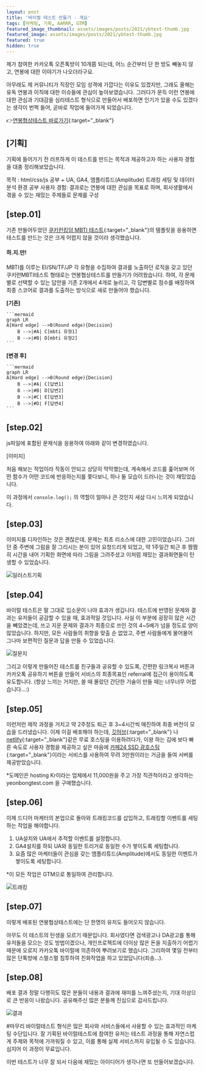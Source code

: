 ```yaml
---
layout: post
title: '바이럴 테스트 만들기 - 개요'
tags: [마케팅, 기획, AARRR, GTM]
featured_image_thumbnail: assets/images/posts/2021/ybtest-thumb.jpg
featured_image: assets/images/posts/2021/ybtest-thumb.jpg
featured: true
hidden: true
---
```

제가 참여한 카카오톡 오픈톡방이 10개쯤 되는데, 어느 순간부터 단 한 방도 빼놓지 않고, 연봉에 대한 이야기가 나오더라구요.

아무래도 제 커뮤니티가 직장인 모임 성격에 가깝다는 이유도 있겠지만, 그래도 올해는 유독 연봉과 이직에 대한 이슈들에 관심이 높아보였습니다.
그러다가 문득 이런 연봉에 대한 관심과 기대감을 심리테스트 형식으로 만들어서 배포하면 인기가 있을 수도 있겠다는 생각이 번쩍 들어, 곧바로 작업에 들어가게 되었습니다.

👉[연봉협상테스트 바로가기](https://yeonbongtest.com){:target="_blank"}

## [기획]

기획에 들어가기 전 러프하게 이 테스트를 만드는 목적과 제공하고자 하는 사용자 경험을 대충 정리해보았습니다.

목적 : html/css/js 공부 + UA, GA4, 앰플리튜드(Amplitude) 트래킹 세팅 및 데이터분석 환경 공부
사용자 경험: 결과로는 연봉에 대한 관심을 목표로 하며, 회사생활에서 겪을 수 있는 재밌는 주제들로 문제를 구성

## [step.01]

기존 만들어두었던 [쿠키런킹덤 MBTI 테스트](http://cookierun-mbti.site){:target="_blank"}의 템플릿을 응용하면 테스트를 만드는 것은 크게 어렵지 않을 것이라 생각했습니다.

#### 하.지.만!

MBTI를 이루는 EI/SN/TF/JP 각 유형을 수집하여 결과를 노출하던 로직을 갖고 있던 쿠키런MBTI테스트 형태로는 연봉협상테스트를 만들기가 어려웠습니다.
하여, 각 문제별로 선택할 수 있는 답안을 기존 2개에서 4개로 늘리고, 각 답변별로 점수를 배정하여 최종 스코어로 결과를 도출하는 방식으로 새로 만들어야 했습니다.

**[기존]**
```
```mermaid
graph LR
A[Hard edge] -->B(Round edge){Decision}
    B -->|#A| C[mbti 유형1]
    B -->|#B| D[mbti 유형2]
​```
```
**[변경 후]**
```
```mermaid
graph LR
A[Hard edge] -->B(Round edge){Decision}
    B -->|#A| C[답변1]
    B -->|#B| D[답변2]
    B -->|#C| E[답변3]
    B -->|#D| F[답변4]
​```
```


## [step.02]

js파일에 포함된 문제식을 응용하여 아래와 같이 변경하였습니다.

[이미지]

처음 해보는 작업이라 작동이 안되고 상당히 막막했는데, 계속해서 코드를 훑어보며 어떤 함수가 어떤 코드에 반응하는지를 쫓다보니, 하나 둘 모습이 드러나는 것이 재밌었습니다.

이 과정에서 `console.log();` 의 역할이 얼마나 큰 것인지 새삼 다시 느끼게 되었습니다.

## [step.03]

이미지를 디자인하는 것은 괜찮은데, 문제는 최초 리소스에 대한 고민이었습니다. 그러던 중 주변에 그림을 잘 그리시는 분이 있어 요청드리게 되었고, 약 1주일간 퇴근 후 짬짬히 시간을 내어 기획한 화면에 따라 그림을 그려주셨고 이처럼 재밌는 결과화면들이 탄생할 수 있었습니다.


![일러스트기획](assets/images/posts/2021/ybtest-illust.jpg "원숭작가")

## [step.04]

바이럴 테스트은 말 그대로 입소문이 나야 효과가 생깁니다. 테스트에 반영된 문제와 결과는 유저들이 공감할 수 있을 때, 효과적일 것입니다. 사실 이 부분에 굉장히 많은 시간을 빼았겼는데, 쓰고 지운 문제와 결과가 최종으로 쓰인 것의 4~5배가 넘을 정도로 양이 많았습니다. 하지만, 모든 사람들의 취향을 맞출 순 없었고, 주변 사람들에게 물어물어 그나마 보편적인 질문과 답을 만들 수 있었습니다.

![질문지](assets/images/posts/2021/ybtest-question.png "질문지")

그리고 이렇게 만들어진 테스트를 친구들과 공유할 수 있도록, 간편한 링크복사 버튼과 카카오톡 공유하기 버튼을 만들어 서비스의 최종목표인 referral에 접근이 용이하도록 유도합니다.
(항상 느끼는 거지만, 쓸 때 몰랐던 간단한 기술이 만들 때는 너무너무 어렵습니다...:)

## [step.05]

이런저런 제작 과정을 거치고 약 2주정도 퇴근 후 3~4시간씩 매진하여 최종 버전이 모습을 드러냈습니다. 이제 이걸 배포해야 하는데, [깃허브](https://github.com/){:target="_blank"} 나 [netlify](https://www.netlify.com/){:target="_blank"}같은 무료 호스팅을 이용하려다가, 이왕 하는 김에 보다 빠른 속도로 사용자 경험을 제공하고 싶은 마음에 [카페24 SSD 광호스팅](https://hosting.cafe24.com/){:target="_blank"}이라는 서비스를 사용하여 무려 3만원이라는 거금을 들여 서버를 제공받았습니다.

*도메인은 hosting Kr이라는 업체에서 11,000원을 주고 가장 직관적이라고 생각하는 yeonbongtest.com 을 구매했습니다.

## [step.06]

이제 드디어 마케터의 본업으로 돌아와 트래킹코드를 삽입하고, 트래킹할 이벤트를 세팅하는 작업을 해야합니다.

1. UA설치와 UA에서 추적할 이벤트를 설정합니다.
2. GA4설치를 하되 UA와 동일한 트리거로 동일한 수가 쌓이도록 세팅합니다.
3. 요즘 많은 마케터들이 관심을 갖는 앰플리튜드(Amplitude)에서도 동일한 이벤트가 쌓이도록 세팅합니다.

*이 모든 작업은 GTM으로 통일하여 관리합니다.

![트래킹](assets/images/posts/2021/ybtest-tracking.png "트래킹")

## [step.07]

이렇게 배포된 연봉협상테스트에는 단 한명의 유저도 들어오지 않습니다.

아무도 이 테스트의 탄생을 모르기 때문입니다. 회사였다면 검색광고나 DA광고를 통해 유저들을 모으는 것도 방법이겠으나, 개인프로젝트에 더이상 많은 돈을 지출하기 어렵기 때문에 오로지 카카오톡 바이럴에 의존하여 뿌려보기로 했습니다. 그리하여 몇일 전부터 많은 단톡방에 스멀스멀 침투하여 친화작업을 하고 있었답니다(죄송...).

## [step.08]

배포 결과 정말 다행히도 많은 분들이 내용과 결과에 재미를 느껴주셨는지, 기대 이상으로 큰 반응이 나왔습니다. 공유해주신 많은 분들께 진심으로 감사드립니다.

![결과](assets/images/posts/2021/ybtest-user.png "결과")



#마무리
바이럴테스트 형식은 많은 회사와 서비스들에서 사용할 수 있는 효과적인 마케팅 수단입니다. 잘 기획된 바이럴테스트에 참여한 유저는 테스트 과정을 통해 자연스럽게 주제와 목적에 가까워질 수 있고, 이를 통해 실제 서비스까지 유입될 수 도 있습니다. 심지어 이 과정이 무료입니다.

이번 테스트가 너무 잘 되서 다음에 재밌는 아이디어가 생각나면 또 만들어보겠습니다.
